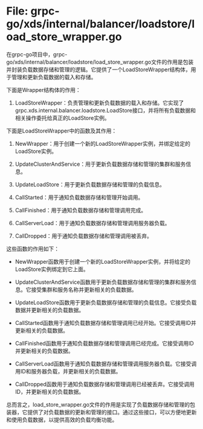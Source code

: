 # File: grpc-go/xds/internal/balancer/loadstore/load_store_wrapper.go

在grpc-go项目中，grpc-go/xds/internal/balancer/loadstore/load_store_wrapper.go文件的作用是包装并封装负载数据存储和管理的逻辑。它提供了一个LoadStoreWrapper结构体，用于管理和更新负载数据的载入和存储。

下面是Wrapper结构体的作用：

1. LoadStoreWrapper：负责管理和更新负载数据的载入和存储。它实现了grpc.xds.internal.balancer.loadstore.LoadStore接口，并将所有负载数据和相关操作委托给真正的LoadStore实例。

下面是LoadStoreWrapper中的函数及其作用：

1. NewWrapper：用于创建一个新的LoadStoreWrapper实例，并绑定给定的LoadStore实例。

2. UpdateClusterAndService：用于更新负载数据存储和管理的集群和服务信息。

3. UpdateLoadStore：用于更新负载数据存储和管理的负载信息。

4. CallStarted：用于通知负载数据存储和管理开始调用。

5. CallFinished：用于通知负载数据存储和管理调用完成。

6. CallServerLoad：用于通知负载数据存储和管理调用服务器负载。

7. CallDropped：用于通知负载数据存储和管理调用被丢弃。

这些函数的作用如下：

- NewWrapper函数用于创建一个新的LoadStoreWrapper实例，并将给定的LoadStore实例绑定到它上面。

- UpdateClusterAndService函数用于更新负载数据存储和管理的集群和服务信息。它接受集群和服务名称并更新相关的负载数据。

- UpdateLoadStore函数用于更新负载数据存储和管理的负载信息。它接受负载数据并更新相关的负载数据。

- CallStarted函数用于通知负载数据存储和管理调用已经开始。它接受调用ID并更新相关的负载数据。

- CallFinished函数用于通知负载数据存储和管理调用已经完成。它接受调用ID并更新相关的负载数据。

- CallServerLoad函数用于通知负载数据存储和管理调用服务器负载。它接受调用ID和服务器负载，并更新相关的负载数据。

- CallDropped函数用于通知负载数据存储和管理调用已经被丢弃。它接受调用ID，并更新相关的负载数据。

总而言之，load_store_wrapper.go文件的作用是实现了负载数据存储和管理的包装器，它提供了对负载数据的更新和管理的接口。通过这些接口，可以方便地更新和使用负载数据，以提供高效的负载均衡功能。

